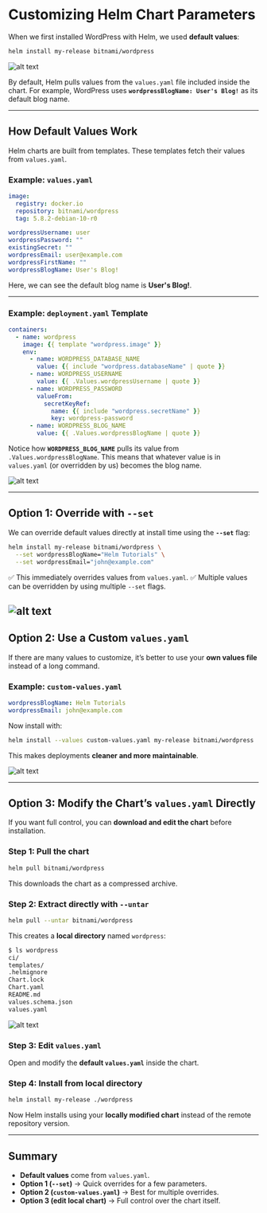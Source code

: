 

# Customizing Helm Chart Parameters

When we first installed WordPress with Helm, we used **default values**:

```bash
helm install my-release bitnami/wordpress
```

![alt text](../08-class-customizing-chart-parameters/image.png)

By default, Helm pulls values from the `values.yaml` file included inside the chart. For example, WordPress uses **`wordpressBlogName: User's Blog!`** as its default blog name.

---

## How Default Values Work

Helm charts are built from templates. These templates fetch their values from `values.yaml`.

### Example: `values.yaml`

```yaml
image:
  registry: docker.io
  repository: bitnami/wordpress
  tag: 5.8.2-debian-10-r0

wordpressUsername: user
wordpressPassword: ""
existingSecret: ""
wordpressEmail: user@example.com
wordpressFirstName: ""
wordpressBlogName: User's Blog!
```

Here, we can see the default blog name is **User's Blog!**.

---

### Example: `deployment.yaml` Template

```yaml
containers:
  - name: wordpress
    image: {{ template "wordpress.image" }}
    env:
      - name: WORDPRESS_DATABASE_NAME
        value: {{ include "wordpress.databaseName" | quote }}
      - name: WORDPRESS_USERNAME
        value: {{ .Values.wordpressUsername | quote }}
      - name: WORDPRESS_PASSWORD
        valueFrom:
          secretKeyRef:
            name: {{ include "wordpress.secretName" }}
            key: wordpress-password
      - name: WORDPRESS_BLOG_NAME
        value: {{ .Values.wordpressBlogName | quote }}
```

Notice how **`WORDPRESS_BLOG_NAME`** pulls its value from `.Values.wordpressBlogName`.
This means that whatever value is in `values.yaml` (or overridden by us) becomes the blog name.

![alt text](../08-class-customizing-chart-parameters/image-3.png)

---

## Option 1: Override with `--set`

We can override default values directly at install time using the **`--set`** flag:

```bash
helm install my-release bitnami/wordpress \
  --set wordpressBlogName="Helm Tutorials" \
  --set wordpressEmail="john@example.com"
```

✅ This immediately overrides values from `values.yaml`.
✅ Multiple values can be overridden by using multiple `--set` flags.

![alt text](../08-class-customizing-chart-parameters/image-4.png)
---

## Option 2: Use a Custom `values.yaml`

If there are many values to customize, it’s better to use your **own values file** instead of a long command.

### Example: `custom-values.yaml`

```yaml
wordpressBlogName: Helm Tutorials
wordpressEmail: john@example.com
```

Now install with:

```bash
helm install --values custom-values.yaml my-release bitnami/wordpress
```

This makes deployments **cleaner and more maintainable**.

![alt text](../08-class-customizing-chart-parameters/image-1.png)

---

## Option 3: Modify the Chart’s `values.yaml` Directly

If you want full control, you can **download and edit the chart** before installation.

### Step 1: Pull the chart

```bash
helm pull bitnami/wordpress
```

This downloads the chart as a compressed archive.

### Step 2: Extract directly with `--untar`

```bash
helm pull --untar bitnami/wordpress
```

This creates a **local directory** named `wordpress`:

```bash
$ ls wordpress
ci/
templates/
.helmignore
Chart.lock
Chart.yaml
README.md
values.schema.json
values.yaml
```

![alt text](../08-class-customizing-chart-parameters/image-2.png)

### Step 3: Edit `values.yaml`

Open and modify the **default `values.yaml`** inside the chart.

### Step 4: Install from local directory

```bash
helm install my-release ./wordpress
```

Now Helm installs using your **locally modified chart** instead of the remote repository version.

---

## Summary

* **Default values** come from `values.yaml`.
* **Option 1 (`--set`)** → Quick overrides for a few parameters.
* **Option 2 (`custom-values.yaml`)** → Best for multiple overrides.
* **Option 3 (edit local chart)** → Full control over the chart itself.

